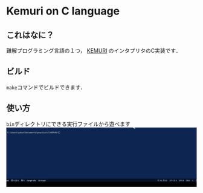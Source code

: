 # Kemuri on C language

## これはなに？

難解プログラミング言語の１つ， [KEMURI](https://ja.wikipedia.org/wiki/KEMURI_(%E3%83%97%E3%83%AD%E3%82%B0%E3%83%A9%E3%83%9F%E3%83%B3%E3%82%B0%E8%A8%80%E8%AA%9E)) のインタプリタのC実装です．

## ビルド

`make`コマンドでビルドできます．

## 使い方

`bin`ディレクトリにできる実行ファイルから遊べます
![KEMURIデモ](img/kemuri_demo.gif)